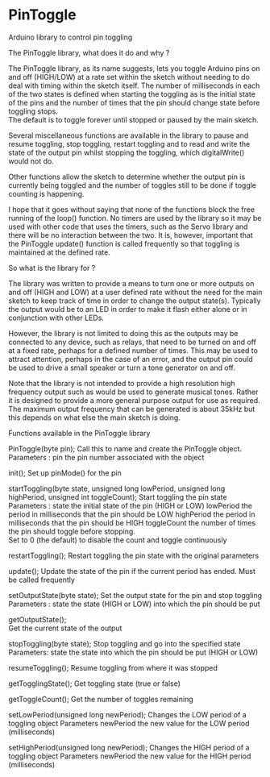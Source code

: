 # PinToggle
Arduino library to control pin toggling

The PinToggle library, what does it do and why ?

The PinToggle library, as its name suggests, lets you toggle Arduino pins on and
 off (HIGH/LOW) at a rate set within the sketch without needing to do deal with
timing within the sketch itself.  The number of milliseconds in each of the two
states is defined when starting the toggling as is the initial state of the pins
and the number of times that the pin should change state before toggling stops.  
The default is to toggle forever until stopped or paused by the main sketch.

Several miscellaneous functions are available in the library to pause and resume
 toggling, stop toggling, restart toggling and to read and write the state of
 the output pin whilst stopping the toggling, which digitalWrite() would not do.
 
 Other functions allow the sketch to determine whether the output pin is 
 currently being toggled and the number of toggles still to be done if toggle
 counting is happening.
 
 I hope that it goes without saying that none of the functions block the free
 running of the loop() function.  No timers are used by the library so it
 may be used with other code that uses the timers, such as the Servo 
 library and there will be no interaction between the two.  It is, however, 
 important that the PinToggle update() function is called frequently so that
 toggling is maintained at the defined rate.
 
So what is the library for ?

The library was written to provide a means to turn one or more outputs on and 
off (HIGH and LOW) at a user defined rate without the need for the main sketch 
to keep track of time in order to change the output state(s).  Typically the 
output would be to an LED in order to make it flash either alone or in 
conjunction with other LEDs.  

However, the library is not limited to doing this as the outputs may be 
connected to any device, such as relays, that need to be turned on and off at a 
fixed rate, perhaps for a defined number of times.  This may be used to attract
attention, perhaps in the case of an error, and the output pin could be used to
drive a small speaker or turn a tone generator on and off.

Note that the library is not intended to provide a high resolution high 
frequency output such as would be used to generate musical tones.  Rather it is
designed to provide a more general purpose output for use as required.  The 
maximum output frequency that can be generated is about 35kHz but this depends
on what else the main sketch is doing.

Functions available in the PinToggle library


PinToggle(byte pin);
Call this to name and create the PinToggle object.  
Parameters	:	pin		the pin number associated with the object

init();
Set up pinMode() for the pin

startToggling(byte state, unsigned long lowPeriod, unsigned long highPeriod, unsigned int toggleCount);
Start toggling the pin state
Parameters :	state 		the initial state of the pin (HIGH or LOW)
				lowPeriod 	the period in milliseconds that the pin should be LOW
				highPeriod 	the period in milliseconds that the pin should be HIGH
				toggleCount	the number of times the pin should toggle before stopping.  
							Set to 0 (the default) to disable the count and toggle continuously

restartToggling();
Restart toggling the pin state with the original parameters

update();
Update the state of the pin if the current period has ended.  Must be called frequently

setOutputState(byte state);
Set the output state for the pin and stop toggling
Parameters	:	state		the state (HIGH or LOW) into which the pin should be put

getOutputState();	
Get the current state of the output

stopToggling(byte state);
Stop toggling and go into the specified state
Parameters:		state		the state into which the pin should be put (HIGH or LOW)

resumeToggling();
Resume toggling from where it was stopped

getTogglingState();
Get toggling state (true or false)

getToggleCount();
Get the number of toggles remaining

setLowPeriod(unsigned long newPeriod);
Changes the LOW period of a toggling object
Parameters		newPeriod	the new value for the LOW period (milliseconds)

setHighPeriod(unsigned long newPeriod);
Changes the HIGH period of a toggling object
Parameters		newPeriod	the new value for the HIGH period (milliseconds)






